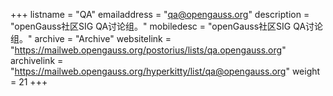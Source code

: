 +++
listname = "QA"
emailaddress = "qa@opengauss.org"
description = "openGauss社区SIG QA讨论组。"
mobiledesc = "openGauss社区SIG QA讨论组。"
archive = "Archive"
websitelink = "https://mailweb.opengauss.org/postorius/lists/qa.opengauss.org"
archivelink = "https://mailweb.opengauss.org/hyperkitty/list/qa@opengauss.org"
weight =  21
+++